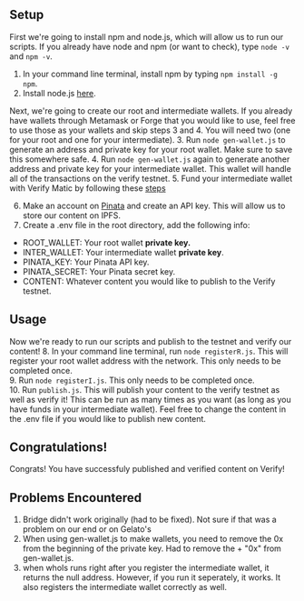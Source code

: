 
## Setup
First we're going to install npm and node.js, which will allow us to run our scripts. If you already have node and npm (or want to check), type ```node -v``` and ```npm -v```.
1. In your command line terminal, install npm by typing ```npm install -g npm```.
2. Install node.js [here](https://nodejs.org/en/download/package-manager).

Next, we're going to create our root and intermediate wallets. If you already have wallets through Metamask or Forge that you would like to use, feel free to use those as your wallets and skip steps 3 and 4. You will need two (one for your root and one for your intermediate).
3. Run ```node gen-wallet.js``` to generate an address and private key for your root wallet. Make sure to save this somewhere safe. 
4. Run ```node gen-wallet.js``` again to generate another address and private key for your intermediate wallet. This wallet will handle all of the transactions on the verify testnet.
5. Fund your intermediate wallet with Verify Matic by following these [steps](https://docs.verifymedia.com/verify-testnet)

6. Make an account on [Pinata](https://www.pinata.cloud/) and create an API key. This will allow us to store our content on IPFS.
7. Create a .env file in the root directory, add the following info:
  - ROOT_WALLET: Your root wallet <b>private key. </b>
  - INTER_WALLET: Your intermediate wallet <b>private key</b>.
  - PINATA_KEY: Your Pinata API key.
  - PINATA_SECRET: Your Pinata secret key.
  - CONTENT: Whatever content you would like to publish to the Verify testnet.

## Usage
Now we're ready to run our scripts and publish to the testnet and verify our content!
8. In your command line terminal, run ```node registerR.js```. This will register your root wallet address with the network. This only needs to be completed once.<br>
9. Run ```node registerI.js```. This only needs to be completed once.<br>
10. Run ```publish.js```. This will publish your content to the verify testnet as well as verify it! This can be run as many times as you want (as long as you have funds in your intermediate wallet). Feel free to change the content in the .env file if you would like to publish new content.

## Congratulations!
Congrats! You have successfuly published and verified content on Verify!

## Problems Encountered
1. Bridge didn't work originally (had to be fixed). Not sure if that was a problem on our end or on Gelato's
2. When using gen-wallet.js to make wallets, you need to remove the 0x from the beginning of the private key. Had to remove the + "0x" from gen-wallet.js.
3. when whoIs runs right after you register the intermediate wallet, it returns the null address. However, if you run it seperately, it works. It also registers the intermediate wallet correctly as well.